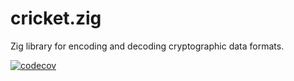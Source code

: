 # cricket.zig

Zig library for encoding and decoding cryptographic data formats.

[![codecov](https://codecov.io/github/furpu/cricket.zig/graph/badge.svg?token=664ZAJ8VJG)](https://codecov.io/github/furpu/cricket.zig)
